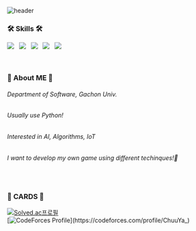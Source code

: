 
![header](https://capsule-render.vercel.app/api?type=waving&color=timeGradient&height=200&section=header&text=MoeMoe_406&fontSize=50&animation=twinkling&fontAlign=75)

<h3><b>🛠 Skills 🛠</b></h3>
<p>
<img src="https://img.shields.io/badge/HTML5-E34F26?style=flat-square&logo=HTML5&logoColor=white"/></a> &nbsp
<img src="https://img.shields.io/badge/CSS3-1572B6?style=flat-square&logo=CSS3&logoColor=white"/></a> &nbsp
<img src="https://img.shields.io/badge/C-A8B9CC?style=flat-square&logo=c&logoColor=white"/></a> &nbsp
<img src="https://img.shields.io/badge/Java-007396?style=flat-square&logo=Java&logoColor=white"/></a> &nbsp
<img src="https://img.shields.io/badge/Python-3776AB?style=flat-square&logo=Python&logoColor=white"/></a> &nbsp
</p>
<br>

<h3><b>🐞 About ME 🐞</b></h3>
<h6>Department of Software, Gachon Univ.</h6>
<h6>Usually use Python!</h6>
<h6>Interested in AI, Algorithms, IoT</h6>
<h6>I want to develop my own game using different techinques!🎈</h6>
<br>

<h3><b>🐌 CARDS 🐌</b></h3> 

[![Solved.ac프로필](http://mazassumnida.wtf/api/v2/generate_badge?boj=diamond406)](https://solved.ac/diamond406)
<br>
[![CodeForces Profile](https://cf.leed.at?id=ChuuYa_)](https://codeforces.com/profile/ChuuYa_)
